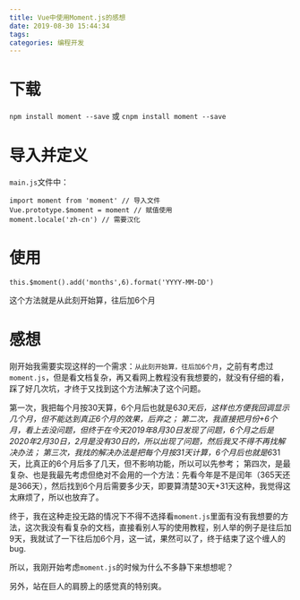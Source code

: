 ```yaml
---
title: Vue中使用Moment.js的感想
date: 2019-08-30 15:44:34
tags:
categories: 编程开发
---
```


# 下载

`npm install moment --save`
或
`cnpm install moment --save`

# 导入并定义

`main.js`文件中：

```
import moment from 'moment' // 导入文件
Vue.prototype.$moment = moment // 赋值使用
moment.locale('zh-cn') // 需要汉化
```

# 使用

`this.$moment().add('months',6).format('YYYY-MM-DD')`

这个方法就是从此刻开始算，往后加6个月

# 感想

刚开始我需要实现这样的一个需求：`从此刻开始算，往后加6个月`，之前有考虑过`moment.js`，但是看文档复杂，再又看网上教程没有我想要的，就没有仔细的看，踩了好几次坑，才终于又找到这个方法解决了这个问题。

第一次，我把每个月按30天算，6个月后也就是6*30天后，这样也方便我回调显示几个月，但不能达到真正6个月的效果，后弃之；
第二次，我直接把月份+6个月，看上去没问题，但终于在今天2019年8月30日发现了问题，6个月之后是2020年2月30日，2月是没有30日的，所以出现了问题，然后我又不得不再找解决办法；
第三次，我找的解决办法是把每个月按31天计算，6个月后也就是6*31天，比真正的6个月后多了几天，但不影响功能，所以可以先参考；
第四次，是最复杂、也是我最先考虑但绝对不会用的一个方法：先看今年是不是闰年（365天还是366天），然后找到6个月后需要多少天，即要算清楚30天+31天这种，我觉得这太麻烦了，所以也放弃了。

终于，我在这种走投无路的情况下不得不选择看`moment.js`里面有没有我想要的方法，这次我没有看复杂的文档，直接看别人写的使用教程，别人举的例子是往后加9天，我就试了一下往后加6个月，这一试，果然可以了，终于结束了这个缠人的bug.

所以，我刚开始考虑`moment.js`的时候为什么不多静下来想想呢？

另外，站在巨人的肩膀上的感觉真的特别爽。